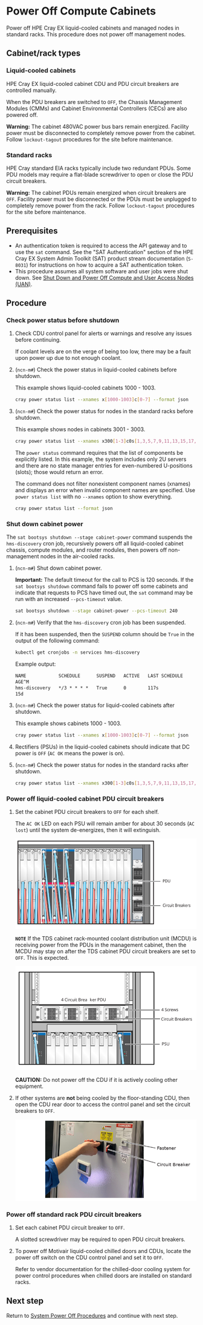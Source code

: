 # Power Off Compute Cabinets

Power off HPE Cray EX liquid-cooled cabinets and managed nodes in standard racks. This procedure does not power off management nodes.

## Cabinet/rack types

### Liquid-cooled cabinets

HPE Cray EX liquid-cooled cabinet CDU and PDU circuit breakers are controlled manually.

When the PDU breakers are switched to `OFF`, the Chassis Management Modules \(CMMs\) and Cabinet Environmental Controllers \(CECs\) are also powered off.

**Warning:** The cabinet 480VAC power bus bars remain energized. Facility power must be disconnected to completely remove power from the cabinet. Follow `lockout-tagout` procedures for the site before maintenance.

### Standard racks

HPE Cray standard EIA racks typically include two redundant PDUs. Some PDU models may require a flat-blade screwdriver to open or close the PDU circuit breakers.

**Warning:** The cabinet PDUs remain energized when circuit breakers are `OFF`. Facility power must be disconnected or the PDUs must be unplugged to completely remove power from the rack. Follow
`lockout-tagout` procedures for the site before maintenance.

## Prerequisites

* An authentication token is required to access the API gateway and to use the `sat` command. See the "SAT Authentication" section of the HPE Cray EX System Admin Toolkit (SAT) product stream
  documentation (`S-8031`) for instructions on how to acquire a SAT authentication token.
* This procedure assumes all system software and user jobs were shut down. See
  [Shut Down and Power Off Compute and User Access Nodes (UAN)](Shut_Down_and_Power_Off_Compute_and_User_Access_Nodes.md).

## Procedure

### Check power status before shutdown

1. Check CDU control panel for alerts or warnings and resolve any issues before continuing.

   If coolant levels are on the verge of being too low, there may be a fault upon power up due to not enough coolant.

1. (`ncn-m#`) Check the power status in liquid-cooled cabinets before shutdown.

    This example shows liquid-cooled cabinets 1000 - 1003.

    ```bash
    cray power status list --xnames x[1000-1003]c[0-7] --format json
    ```

1. (`ncn-m#`) Check the power status for nodes in the standard racks before shutdown.

    This example shows nodes in cabinets 3001 - 3003.

    ```bash
    cray power status list --xnames x300[1-3]c0s[1,3,5,7,9,11,13,15,17,19,21,23,25,27,29,31,33,35]b[1-4]n0 --format json
    ```

    The `power status` command requires that the list of components be explicitly listed. In this example, the system includes only 2U servers and there are no state manager entries for even-numbered U-positions \(slots\); those would return an error.

    The command does not filter nonexistent component names \(xnames\) and
    displays an error when invalid component names are specified. Use `power status list`
    with no `--xnames` option to show everything.

    ```bash
    cray power status list --format json
    ```

### Shut down cabinet power

The `sat bootsys shutdown --stage cabinet-power` command suspends the `hms-discovery` cron job, recursively powers off all
liquid-cooled cabinet chassis, compute modules, and router modules, then powers off non-management nodes in the air-cooled racks.

1. (`ncn-m#`) Shut down cabinet power.

    **Important:** The default timeout for the call to PCS is 120 seconds. If the `sat bootsys shutdown` command fails
    to power off some cabinets and indicate that requests to PCS have timed out, the `sat` command may be run with an increased `--pcs-timeout` value.

    ```bash
    sat bootsys shutdown --stage cabinet-power --pcs-timeout 240
    ```

1. (`ncn-m#`) Verify that the `hms-discovery` cron job has been suspended.

    If it has been suspended, then the `SUSPEND` column should be `True` in the output of the following command:

    ```bash
    kubectl get cronjobs -n services hms-discovery
    ```

    Example output:

    ```text
    NAME            SCHEDULE      SUSPEND   ACTIVE   LAST SCHEDULE   AGE^M
    hms-discovery   */3 * * * *   True      0        117s            15d
    ```

1. (`ncn-m#`) Check the power status for liquid-cooled cabinets after shutdown.

    This example shows cabinets 1000 - 1003.

    ```bash
    cray power status list --xnames x[1000-1003]c[0-7] --format json
    ```

1. Rectifiers \(PSUs\) in the liquid-cooled cabinets should indicate that DC power is `OFF` \(`AC OK` means the power is on\).

1. (`ncn-m#`) Check the power status for nodes in the standard racks after shutdown.

    ```bash
    cray power status list --xnames x300[1-3]c0s[1,3,5,7,9,11,13,15,17,19,21,23,25,27,29,31,33,35]b[1-4]n0 --format json
    ```

### Power off liquid-cooled cabinet PDU circuit breakers

1. Set the cabinet PDU circuit breakers to `OFF` for each shelf.

    The `AC OK` LED on each PSU will remain amber for about 30 seconds \(`AC lost`\) until the system de-energizes, then it will extinguish.

    ![Liquid-cooled Cabinet PDU](../../img/operations/Liquid_Cooled_Cabinet_PDU.svg)

    **`NOTE`** If the TDS cabinet rack-mounted coolant distribution unit \(MCDU\) is receiving power from the PDUs in the management cabinet, then the MCDU may stay on after the TDS cabinet PDU
    circuit breakers are set to `OFF`. This is expected.

    ![Liquid-cooled TDS Cabinet PDU](../../img/operations/Liquid_Cooled_TDS_Cabinet_PDU.svg)

    **CAUTION:** Do not power off the CDU if it is actively cooling other equipment.

1. If other systems are **not** being cooled by the floor-standing CDU, then open the CDU rear door to access the control panel and set the circuit breakers to `OFF`.

    ![CDU Circuit Breakers](../../img/operations/CDU_Circuit_Breakers.png)

### Power off standard rack PDU circuit breakers

1. Set each cabinet PDU circuit breaker to `OFF`.

    A slotted screwdriver may be required to open PDU circuit breakers.

1. To power off Motivair liquid-cooled chilled doors and CDUs, locate the power off switch on the CDU control panel and set it to `OFF`.

    Refer to vendor documentation for the chilled-door cooling system for power control procedures when chilled doors are installed on standard racks.

## Next step

Return to [System Power Off Procedures](System_Power_Off_Procedures.md) and continue with next step.

